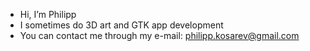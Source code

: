- Hi, I’m Philipp
- I sometimes do 3D art and GTK app development
- You can contact me through my e-mail: philipp.kosarev@gmail.com

<!---
PhilippKosarev/PhilippKosarev is a ✨ special ✨ repository because its `README.md` (this file) appears on your GitHub profile.
You can click the Preview link to take a look at your changes.
--->
